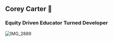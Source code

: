 ## Corey Carter 👋 
### Equity Driven Educator Turned Developer

![IMG_2889](https://user-images.githubusercontent.com/59756152/103046928-2626be80-4547-11eb-915c-6d6e792240a1.jpg)
